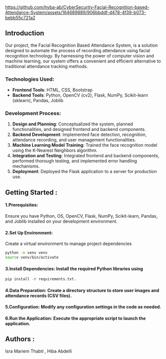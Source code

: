 
https://github.com/hyba-ab/CyberSecurity-Facial-Recognition-based-Attendance-System/assets/164689889/906bbddf-d478-4f39-b073-bebb55c721a2

## Introduction
Our project, the Facial Recognition Based Attendance System, is a solution designed to automate the process of recording attendance using facial recognition technology. By harnessing the power of computer vision and machine learning, our system offers a convenient and efficient alternative to traditional attendance tracking methods.

### Technologies Used:

- **Frontend Tools**: HTML, CSS, Bootstrap
- **Backend Tools**: Python, OpenCV (cv2), Flask, NumPy, Scikit-learn (sklearn), Pandas, Joblib

### Development Process:

1. **Design and Planning**: Conceptualized the system, planned functionalities, and designed frontend and backend components.
2. **Backend Development**: Implemented face detection, recognition, attendance recording, and user management functionalities.
3. **Machine Learning Model Training**: Trained the face recognition model using the K-Nearest Neighbors algorithm.
4. **Integration and Testing**: Integrated frontend and backend components, performed thorough testing, and implemented error handling mechanisms.
5. **Deployment**: Deployed the Flask application to a server for production use.

## Getting Started : 
#### 1.Prerequisites: 
   Ensure you have Python, OS, OpenCV, Flask, NumPy, Scikit-learn, Pandas, and Joblib installed on your development environment.
#### 2.Set Up Environment:
   Create a virtual environment to manage project dependencies
   ```Bash
python -m venv venv
source venv/bin/activate
```
#### 3.Install Dependencies: Install the required Python libraries using
```python
pip install -r requirements.txt.
```
#### 4.Data Preparation: Create a directory structure to store user images and attendance records (CSV files).
#### 5.Configuration: Modify any configuration settings in the code as needed.
#### 6.Run the Application: Execute the appropriate script to launch the application.

## Authors : 
Isra Mariem Thabti , Hiba Abdelli 


